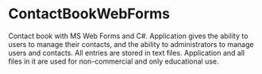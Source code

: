 ContactBookWebForms
===================

Contact book with MS Web Forms and C#. Application gives the ability to users to manage their contacts, and the ability to administrators to manage users and contacts. All entries are stored in text files. Application and all files in it are used for non-commercial and only educational use.
